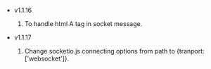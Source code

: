 - v1.1.16
  1. To handle html A tag in socket message.

- v1.1.17
  1. Change socketio.js connecting options from path to {tranport:['websocket']}.